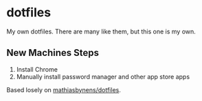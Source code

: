 # dotfiles

My own dotfiles. There are many like them, but this one is my own.

## New Machines Steps

1. Install Chrome
2. Manually install password manager and other app store apps

Based losely on [mathiasbynens/dotfiles](https://github.com/mathiasbynens/dotfiles).
